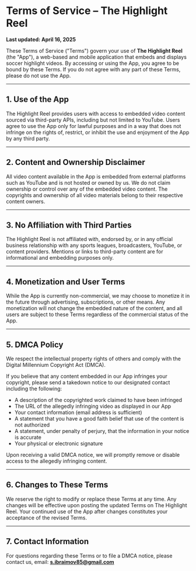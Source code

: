 # Terms of Service – The Highlight Reel

**Last updated: April 16, 2025**

These Terms of Service ("Terms") govern your use of **The Highlight Reel** (the "App"), a web-based and mobile application that embeds and displays soccer highlight videos. By accessing or using the App, you agree to be bound by these Terms. If you do not agree with any part of these Terms, please do not use the App.

---

## 1. Use of the App

The Highlight Reel provides users with access to embedded video content sourced via third-party APIs, including but not limited to YouTube. Users agree to use the App only for lawful purposes and in a way that does not infringe on the rights of, restrict, or inhibit the use and enjoyment of the App by any third party.

---

## 2. Content and Ownership Disclaimer

All video content available in the App is embedded from external platforms such as YouTube and is not hosted or owned by us. We do not claim ownership or control over any of the embedded video content. The copyrights and ownership of all video materials belong to their respective content owners.

---

## 3. No Affiliation with Third Parties

The Highlight Reel is not affiliated with, endorsed by, or in any official business relationship with any sports leagues, broadcasters, YouTube, or content providers. Mentions or links to third-party content are for informational and embedding purposes only.

---

## 4. Monetization and User Terms

While the App is currently non-commercial, we may choose to monetize it in the future through advertising, subscriptions, or other means. Any monetization will not change the embedded nature of the content, and all users are subject to these Terms regardless of the commercial status of the App.

---

## 5. DMCA Policy

We respect the intellectual property rights of others and comply with the Digital Millennium Copyright Act (DMCA).

If you believe that any content embedded in our App infringes your copyright, please send a takedown notice to our designated contact including the following:

- A description of the copyrighted work claimed to have been infringed
- The URL of the allegedly infringing video as displayed in our App
- Your contact information (email address is sufficient)
- A statement that you have a good faith belief that use of the content is not authorized
- A statement, under penalty of perjury, that the information in your notice is accurate
- Your physical or electronic signature

Upon receiving a valid DMCA notice, we will promptly remove or disable access to the allegedly infringing content.

---

## 6. Changes to These Terms

We reserve the right to modify or replace these Terms at any time. Any changes will be effective upon posting the updated Terms on The Highlight Reel. Your continued use of the App after changes constitutes your acceptance of the revised Terms.

---

## 7. Contact Information

For questions regarding these Terms or to file a DMCA notice, please contact us, email: **s.ibraimov85@gmail.com**
